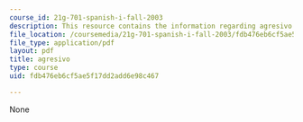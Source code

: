 ```yaml
---
course_id: 21g-701-spanish-i-fall-2003
description: This resource contains the information regarding agresivo.
file_location: /coursemedia/21g-701-spanish-i-fall-2003/fdb476eb6cf5ae5f17dd2add6e98c467_MIT21G_701F03_24adjpers.pdf
file_type: application/pdf
layout: pdf
title: agresivo
type: course
uid: fdb476eb6cf5ae5f17dd2add6e98c467

---
```

None
